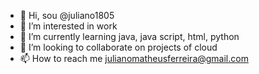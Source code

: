 - 👋 Hi, sou @juliano1805
- 👀 I’m interested in work
- 🌱 I’m currently learning java, java script, html, python
- 💞️ I’m looking to collaborate on projects of cloud
- 📫 How to reach me julianomatheusferreira@gmail.com

<!---
juliano1805/juliano1805 is a ✨ special ✨ repository because its `README.md` (this file) appears on your GitHub profile.
You can click the Preview link to take a look at your changes.
--->


